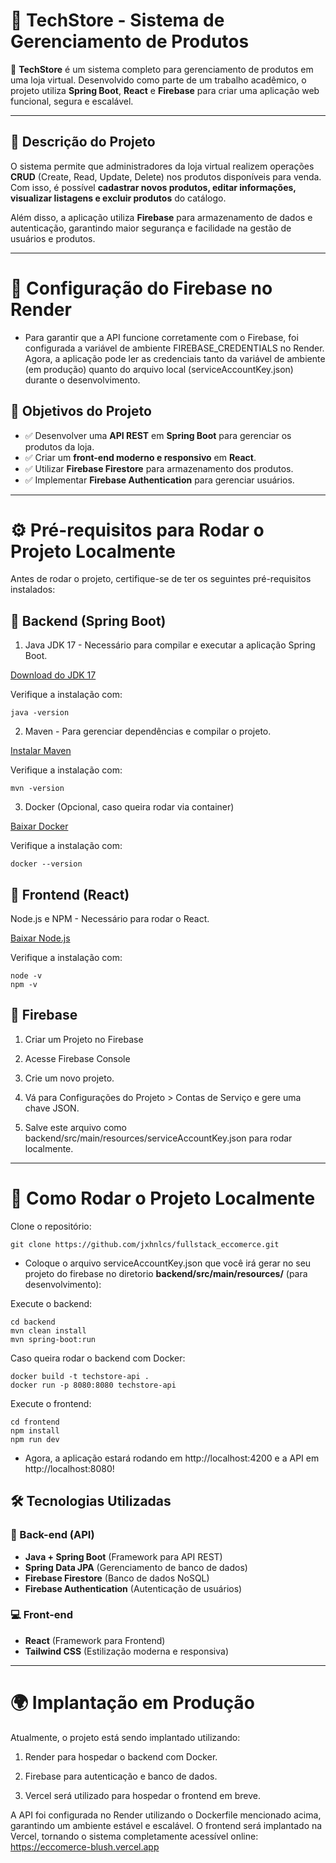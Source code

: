 # 🛒 TechStore - Sistema de Gerenciamento de Produtos

🚀 **TechStore** é um sistema completo para gerenciamento de produtos em uma loja virtual. Desenvolvido como parte de um trabalho acadêmico, o projeto utiliza **Spring Boot**, **React** e **Firebase** para criar uma aplicação web funcional, segura e escalável.

---

## 📌 **Descrição do Projeto**
O sistema permite que administradores da loja virtual realizem operações **CRUD** (Create, Read, Update, Delete) nos produtos disponíveis para venda. Com isso, é possível **cadastrar novos produtos, editar informações, visualizar listagens e excluir produtos** do catálogo.

Além disso, a aplicação utiliza **Firebase** para armazenamento de dados e autenticação, garantindo maior segurança e facilidade na gestão de usuários e produtos.

---

# 🔑 Configuração do Firebase no Render

- Para garantir que a API funcione corretamente com o Firebase, foi configurada a variável de ambiente FIREBASE_CREDENTIALS no Render. Agora, a aplicação pode ler as credenciais tanto da variável de ambiente (em produção) quanto do arquivo local (serviceAccountKey.json) durante o desenvolvimento.

## 🎯 **Objetivos do Projeto**
- ✅ Desenvolver uma **API REST** em **Spring Boot** para gerenciar os produtos da loja.
- ✅ Criar um **front-end moderno e responsivo** em **React**.
- ✅ Utilizar **Firebase Firestore** para armazenamento dos produtos.
- ✅ Implementar **Firebase Authentication** para gerenciar usuários.

---

# ⚙️ Pré-requisitos para Rodar o Projeto Localmente

Antes de rodar o projeto, certifique-se de ter os seguintes pré-requisitos instalados:

## 🔹 Backend (Spring Boot)
1. Java JDK 17 - Necessário para compilar e executar a aplicação Spring Boot.

[Download do JDK 17](https://www.oracle.com/java/technologies/javase/jdk17-archive-downloads.html)

Verifique a instalação com:
```
java -version
```
2. Maven - Para gerenciar dependências e compilar o projeto.

[Instalar Maven](https://maven.apache.org/install.html)

Verifique a instalação com:

```
mvn -version
```

3. Docker (Opcional, caso queira rodar via container)

[Baixar Docker](https://github.com/jxhnlcs/DockerLesson)

Verifique a instalação com:

```
docker --version
```

## 🔹 Frontend (React)

Node.js e NPM - Necessário para rodar o React.

[Baixar Node.js](https://nodejs.org/)

Verifique a instalação com:

```
node -v
npm -v
```

## 🔹 Firebase

1. Criar um Projeto no Firebase

2. Acesse Firebase Console

3. Crie um novo projeto.

4. Vá para Configurações do Projeto > Contas de Serviço e gere uma chave JSON.

5. Salve este arquivo como backend/src/main/resources/serviceAccountKey.json para rodar localmente.

---

# 📖 Como Rodar o Projeto Localmente

Clone o repositório:
```
git clone https://github.com/jxhnlcs/fullstack_eccomerce.git
```

- Coloque o arquivo serviceAccountKey.json que você irá gerar no seu projeto do firebase no diretorio **backend/src/main/resources/** (para desenvolvimento):

Execute o backend:

```
cd backend
mvn clean install
mvn spring-boot:run
```

Caso queira rodar o backend com Docker:

```
docker build -t techstore-api .
docker run -p 8080:8080 techstore-api
```

Execute o frontend:

```
cd frontend
npm install
npm run dev
```

- Agora, a aplicação estará rodando em http://localhost:4200 e a API em http://localhost:8080!

## 🛠 **Tecnologias Utilizadas**
### **🚀 Back-end (API)**
- **Java + Spring Boot** (Framework para API REST)
- **Spring Data JPA** (Gerenciamento de banco de dados)
- **Firebase Firestore** (Banco de dados NoSQL)
- **Firebase Authentication** (Autenticação de usuários)

### **💻 Front-end**
- **React** (Framework para Frontend)
- **Tailwind CSS** (Estilização moderna e responsiva)
---

# 🌍 Implantação em Produção

Atualmente, o projeto está sendo implantado utilizando:

1. Render para hospedar o backend com Docker.

2. Firebase para autenticação e banco de dados.

3. Vercel será utilizado para hospedar o frontend em breve.

A API foi configurada no Render utilizando o Dockerfile mencionado acima, garantindo um ambiente estável e escalável. O frontend será implantado na Vercel, tornando o sistema completamente acessível online: https://eccomerce-blush.vercel.app
